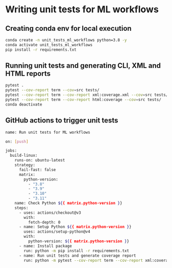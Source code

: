 # __Writing unit tests for ML workflows__


## __Creating conda env for local execution__

```bash
conda create -n unit_tests_ml_workflows python=3.8 -y
conda activate unit_tests_ml_workflows
pip install -r requirements.txt
```

## __Running unit tests and generating CLI, XML and HTML reports__

```bash
pytest .
pytest --cov-report term --cov=src tests/
pytest --cov-report term --cov-report xml:coverage.xml --cov=src tests/
pytest --cov-report term --cov-report html:coverage --cov=src tests/
conda deactivate
```

## __GitHub actions to trigger unit tests__

```bash
name: Run unit tests for ML workflows

on: [push]

jobs:
  build-linux:
    runs-on: ubuntu-latest
    strategy:
      fail-fast: false
      matrix:
        python-version:
          - "3.8"
          - "3.9"
          - "3.10"
          - "3.11"
    name: Check Python ${{ matrix.python-version }}
    steps:
      - uses: actions/checkout@v3
        with:
          fetch-depth: 0
      - name: Setup Python ${{ matrix.python-version }}
        uses: actions/setup-python@v4
        with:
          python-version: ${{ matrix.python-version }}
      - name: Install package
        run: python -m pip install -r requirements.txt
      - name: Run unit tests and generate coverage report
        run: python -m pytest --cov-report term --cov-report xml:coverage.xml --cov=src tests/
```

